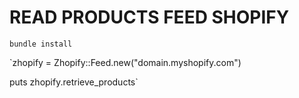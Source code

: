 # READ PRODUCTS FEED SHOPIFY

`bundle install`



`zhopify = Zhopify::Feed.new("domain.myshopify.com")

puts zhopify.retrieve_products`
